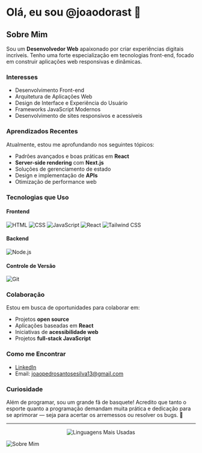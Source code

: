 # Olá, eu sou @joaodorast 👋

## Sobre Mim
Sou um **Desenvolvedor Web** apaixonado por criar experiências digitais incríveis. Tenho uma forte especialização em tecnologias front-end, focado em construir aplicações web responsivas e dinâmicas.

### Interesses
- Desenvolvimento Front-end
- Arquitetura de Aplicações Web
- Design de Interface e Experiência do Usuário
- Frameworks JavaScript Modernos
- Desenvolvimento de sites responsivos e acessíveis

### Aprendizados Recentes
Atualmente, estou me aprofundando nos seguintes tópicos:
- Padrões avançados e boas práticas em **React**
- **Server-side rendering** com **Next.js**
- Soluções de gerenciamento de estado
- Design e implementação de **APIs**
- Otimização de performance web

### Tecnologias que Uso
#### Frontend
![HTML](https://img.shields.io/badge/HTML5-E34F26?style=flat&logo=html5&logoColor=ffffff)
![CSS](https://img.shields.io/badge/CSS3-1572B6?style=flat&logo=css3&logoColor=ffffff)
![JavaScript](https://img.shields.io/badge/JavaScript-F7DF1E?style=flat&logo=javascript&logoColor=000000)
![React](https://img.shields.io/badge/React-61DAFB?style=flat&logo=react&logoColor=000000)
![Tailwind CSS](https://img.shields.io/badge/TailwindCSS-06B6D4?style=flat&logo=tailwind-css&logoColor=ffffff)

#### Backend
![Node.js](https://img.shields.io/badge/Node.js-339933?style=flat&logo=node.js&logoColor=ffffff)

#### Controle de Versão
![Git](https://img.shields.io/badge/Git-F05032?style=flat&logo=git&logoColor=ffffff)

### Colaboração
Estou em busca de oportunidades para colaborar em:
- Projetos **open source**
- Aplicações baseadas em **React**
- Iniciativas de **acessibilidade web**
- Projetos **full-stack JavaScript**

### Como me Encontrar
- [LinkedIn](https://www.linkedin.com/in/jo%C3%A3o-pedro-santos-e-silva-12b037331/)
- Email: [joaopedrosantosesilva13@gmail.com](mailto:joaopedrosantosesilva13@gmail.com)

### Curiosidade
Além de programar, sou um grande fã de basquete! Acredito que tanto o esporte quanto a programação demandam muita prática e dedicação para se aprimorar — seja para acertar os arremessos ou resolver os bugs. 🏀

---

<div align="center">
  <img src="https://github-readme-stats.vercel.app/api/top-langs/?username=joaodorast&layout=compact&theme=dark" alt="Linguagens Mais Usadas" />
</div>

![Sobre Mim](https://raw.githubusercontent.com/7oSkaaa/7oSkaaa/main/Images/about_me.gif)
